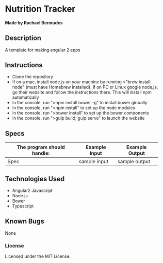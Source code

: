 # Nutrition Tracker

#### 

#### Made by Rachael Bermudes

## Description

A template for making angular 2 apps

## Instructions

* Clone the repository
* If on a mac, install node.js on your machine by running >"brew install node" (must have Homebrew installed). if on PC or Linux google node.js, go their website and follow the instructions there. This will install npm automatically
* In the console, run ">npm install bower -g" to install bower globally
* In the console, run ">npm install" to set up the node modules
* In the console, run ">bower install" to set up the bower components
* In the console, run ">gulp build; gulp serve" to launch the website

## Specs

The program should handle: | Example Input | Example Output
----- | ----- | -----
Spec| sample input | sample output


## Technologies Used

* Angular2 Javascript
* Node.js
* Bower
* Typescript

## Known Bugs

None

### License

Licensed under the MIT License.
